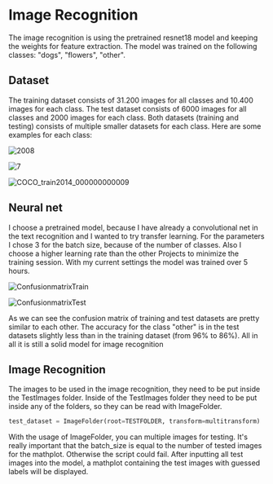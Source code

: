 # Image Recognition

The image recognition is using the pretrained resnet18 model and keeping the weights for feature extraction. The model was trained on the following classes: "dogs", "flowers", "other". 

## Dataset

The training dataset consists of 31.200 images for all classes and 10.400 images for each class. The test dataset consists of 6000 images for all classes and 2000 images for each class. Both datasets (training and testing) consists of multiple smaller datasets for each class. Here are some examples for each class:

![2008](U:\Studium\5.Semester\Informatikprojekt\Informatikprojekt\ImageRecognition\DatasetExample\Dog\2008.jpg)

![7](U:\Studium\5.Semester\Informatikprojekt\Informatikprojekt\ImageRecognition\DatasetExample\Flower\7.jpg)

![COCO_train2014_000000000009](U:\Studium\5.Semester\Informatikprojekt\Informatikprojekt\ImageRecognition\DatasetExample\Other\COCO_train2014_000000000009.jpg)

## Neural net

I choose a pretrained model, because I have already a convolutional net in the text recognition and I wanted to try transfer learning. For the parameters I chose 3 for the batch size, because of the number of classes. Also I choose a higher learning rate than the other Projects to minimize the training session. With my current settings the model was trained over 5 hours.

![ConfusionmatrixTrain](U:\Studium\5.Semester\Informatikprojekt\Informatikprojekt\ImageRecognition\Images\ConfusionmatrixTrain.png)

![ConfusionmatrixTest](U:\Studium\5.Semester\Informatikprojekt\Informatikprojekt\ImageRecognition\Images\ConfusionmatrixTest.png)

As we can see the confusion matrix of training and test datasets are pretty similar to each other. The accuracy for the class "other" is in the test datasets slightly less than in the training dataset (from 96% to 86%). All in all it is still a solid model for image recognition 

## Image Recognition

The images to be used in the image recognition, they need to be put inside the TestImages folder. Inside of the TestImages folder they need to be put inside any of the folders, so they can be read with ImageFolder.

```python
test_dataset = ImageFolder(root=TESTFOLDER, transform=multitransform)
```

With the usage of ImageFolder, you can multiple images for testing. It's really important that the batch_size is equal to the number of tested images for the mathplot. Otherwise the script could fail. After inputting all test images into the model, a mathplot containing the test images with guessed labels will be displayed.